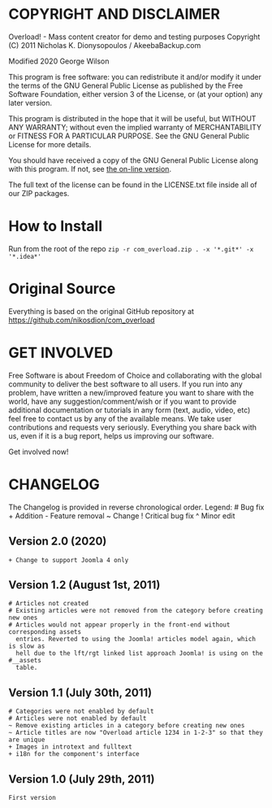 COPYRIGHT AND DISCLAIMER
========================

Overload! - Mass content creator for demo and testing purposes
Copyright (C) 2011  Nicholas K. Dionysopoulos / AkeebaBackup.com

Modified 2020 George Wilson

This program is free software: you can redistribute it and/or modify
it under the terms of the GNU General Public License as published by
the Free Software Foundation, either version 3 of the License, or
(at your option) any later version.

This program is distributed in the hope that it will be useful,
but WITHOUT ANY WARRANTY; without even the implied warranty of
MERCHANTABILITY or FITNESS FOR A PARTICULAR PURPOSE.  See the
GNU General Public License for more details.

You should have received a copy of the GNU General Public License
along with this program.  If not, see [the on-line version](http://www.gnu.org/licenses/).

The full text of the license can be found in the LICENSE.txt file inside all of
our ZIP packages.

How to Install
===========================
Run from the root of the repo `zip -r com_overload.zip . -x '*.git*' -x '*.idea*'`

Original Source
===========================

Everything is based on the  original GitHub repository at
https://github.com/nikosdion/com_overload

GET INVOLVED
============

Free Software is about Freedom of Choice and collaborating with the global
community to deliver the best software to all users. If you run into any
problem, have written a new/improved feature you want to share with the world,
have any suggestion/comment/wish or if you want to provide additional
documentation or tutorials in any form (text, audio, video, etc) feel free to
contact us by any of the available means. We take user contributions and
requests very seriously. Everything you share back with us, even if it is a bug
report, helps us improving our software.

Get involved now!

CHANGELOG
=========

The Changelog is provided in reverse chronological order.
Legend: # Bug fix     + Addition     - Feature removal     ~ Change    ! Critical bug fix     ^ Minor edit

Version 2.0 (2020)
-----------------------------
    + Change to support Joomla 4 only

Version 1.2 (August 1st, 2011)
-----------------------------
	# Articles not created
	# Existing articles were not removed from the category before creating new ones
	# Articles would not appear properly in the front-end without corresponding assets
	  entries. Reverted to using the Joomla! articles model again, which is slow as
	  hell due to the lft/rgt linked list approach Joomla! is using on the #__assets
	  table.

Version 1.1 (July 30th, 2011)
-----------------------------
	# Categories were not enabled by default
	# Articles were not enabled by default
	~ Remove existing articles in a category before creating new ones
	~ Article titles are now "Overload article 1234 in 1-2-3" so that they are unique
	+ Images in introtext and fulltext
	+ i18n for the component's interface

Version 1.0 (July 29th, 2011)
-----------------------------
	First version
